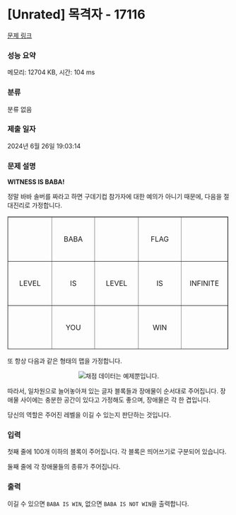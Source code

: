 # [Unrated] 목격자 - 17116 

[문제 링크](https://www.acmicpc.net/problem/17116) 

### 성능 요약

메모리: 12704 KB, 시간: 104 ms

### 분류

분류 없음

### 제출 일자

2024년 6월 26일 19:03:14

### 문제 설명

<p><strong>WITNESS IS BABA!</strong></p>

<p>정말 바바 솔버를 짜라고 하면 구데기컵 참가자에 대한 예의가 아니기 때문에, 다음을 절대진리로 가정합니다.</p>

<div style="width: 510px; margin: 0 auto;">
<table border="1" cellpadding="0" cellspacing="0" class="table table-bordered" style="width: 500px; height: 300px;">
	<tbody>
		<tr>
			<td style="width: 100px; height: 100px; text-align: center;"> </td>
			<td style="width: 100px; height: 100px; text-align: center; vertical-align: middle;">BABA</td>
			<td style="width: 100px; height: 100px; text-align: center;"> </td>
			<td style="width: 100px; height: 100px; text-align: center; vertical-align: middle;">FLAG</td>
			<td style="width: 100px; height: 100px; text-align: center;"> </td>
		</tr>
		<tr>
			<td style="width: 100px; height: 100px; text-align: center; vertical-align: middle;">LEVEL</td>
			<td style="width: 100px; height: 100px; text-align: center; vertical-align: middle;">IS</td>
			<td style="width: 100px; height: 100px; text-align: center; vertical-align: middle;">LEVEL</td>
			<td style="width: 100px; height: 100px; text-align: center; vertical-align: middle;">IS</td>
			<td style="width: 100px; height: 100px; text-align: center; vertical-align: middle;">INFINITE</td>
		</tr>
		<tr>
			<td style="width: 100px; height: 100px; text-align: center;"> </td>
			<td style="width: 100px; height: 100px; text-align: center; vertical-align: middle;">YOU</td>
			<td style="width: 100px; height: 100px; text-align: center;"> </td>
			<td style="width: 100px; height: 100px; text-align: center; vertical-align: middle;">WIN</td>
			<td style="width: 100px; height: 100px; text-align: center;"> </td>
		</tr>
	</tbody>
</table>
</div>

<p style="text-align: center;"> </p>

<p>또 항상 다음과 같은 형태의 맵을 가정합니다.</p>

<p align="center"><img alt="채점 데이터는 예제뿐입니다." src=""></p>

<p>따라서, 일차원으로 늘어놓아져 있는 글자 블록들과 장애물이 순서대로 주어집니다. 장애물 사이에는 충분한 공간이 있다고 가정해도 좋으며, 장애물은 각 한 겹입니다.</p>

<p>당신의 역할은 주어진 레벨을 이길 수 있는지 판단하는 것입니다.</p>

### 입력 

 <p>첫째 줄에 100개 이하의 블록이 주어집니다. 각 블록은 띄어쓰기로 구분되어 있습니다.</p>

<p>둘째 줄에 각 장애물들의 종류가 주어집니다.</p>

### 출력 

 <p>이길 수 있으면 <code>BABA IS WIN</code>, 없으면 <code>BABA IS NOT WIN</code>을 출력합니다.</p>

